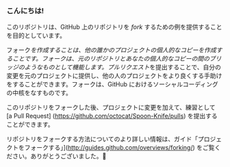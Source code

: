 ### こんにちは!

このリポジトリは、GitHub 上のリポジトリを *fork* するための例を提供することを目的としています。

フォーク*を作成することは、他の誰かのプロジェクトの個人的なコピーを作成することです。フォークは、元のリポジトリとあなたの個人的なコピーの間のブリッジのようなものとして機能します。プルリクエスト*を提出することで、自分の変更を元のプロジェクトに提供し、他の人のプロジェクトをより良くする手助けをすることができます。フォークは、GitHub におけるソーシャルコーディングの中核をなすものです。

このリポジトリをフォークした後、プロジェクトに変更を加えて、練習として [a Pull Request] (https://github.com/octocat/Spoon-Knife/pulls) を提出することができます。

リポジトリをフォークする方法についてのより詳しい情報は、ガイド「プロジェクトをフォークする」](http://guides.github.com/overviews/forking/) をご覧ください。ありがとうございました。:sparkling_heart:
